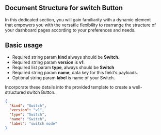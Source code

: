 ## Document Structure for switch Button
In this dedicated section, you will gain familiarity with a dynamic element that empowers you with the versatile flexibility to rearrange the structure of your dashboard pages according to your preferences and needs.

## Basic usage
- Required string param **kind** always should be **Switch**.
- Required string param **version** is **v1**.
- Required list param **type**, always should be **Switch**
- Required string param **name**, data key for this field's payloads.
- Optional string param **label** is name of your Switch.


Incorporate these details into the provided template to create a well-structured switch Button.

```json
{
  "kind": "Switch",
  "version": "v1",
  "type": "Switch",
  "name": "Switch",
  "label": "switch mode"
}
```

